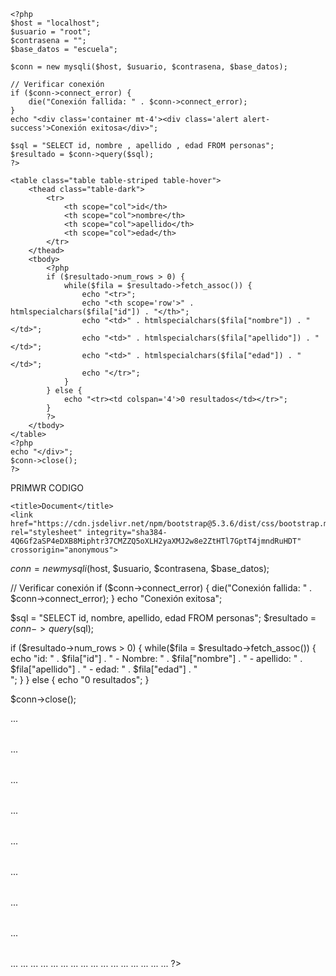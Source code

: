 <!DOCTYPE html>
<html lang="en">
<head>
    <meta charset="UTF-8" />
    <meta name="viewport" content="width=device-width, initial-scale=1" />
    <title>Tabla Bootstrap con datos de BD</title>
    <link href="https://cdn.jsdelivr.net/npm/bootstrap@5.3.6/dist/css/bootstrap.min.css" rel="stylesheet" integrity="sha384-4Q6Gf2aSP4eDXB8Miphtr37CMZZQ5oXLH2yaXMJ2w8e2ZtHTl7GptT4jmndRuHDT" crossorigin="anonymous" />
</head>
<body>
    <script src="https://cdn.jsdelivr.net/npm/bootstrap@5.3.6/dist/js/bootstrap.bundle.min.js" integrity="sha384-j1CDi7MgGQ12Z7Qab0qlWQ/Qqz24Gc6BM0thvEMVjHnfYGF0rmFCozFSxQBxwHKO" crossorigin="anonymous"></script>
    
    <?php
    $host = "localhost";
    $usuario = "root";
    $contrasena = "";
    $base_datos = "escuela";

    $conn = new mysqli($host, $usuario, $contrasena, $base_datos);

    // Verificar conexión
    if ($conn->connect_error) {
        die("Conexión fallida: " . $conn->connect_error);
    }
    echo "<div class='container mt-4'><div class='alert alert-success'>Conexión exitosa</div>";

    $sql = "SELECT id, nombre , apellido , edad FROM personas";
    $resultado = $conn->query($sql);
    ?>

    <table class="table table-striped table-hover">
        <thead class="table-dark">
            <tr>
                <th scope="col">id</th>
                <th scope="col">nombre</th>
                <th scope="col">apellido</th>
                <th scope="col">edad</th>
            </tr>
        </thead>
        <tbody>
            <?php
            if ($resultado->num_rows > 0) {
                while($fila = $resultado->fetch_assoc()) {
                    echo "<tr>";
                    echo "<th scope='row'>" . htmlspecialchars($fila["id"]) . "</th>";
                    echo "<td>" . htmlspecialchars($fila["nombre"]) . "</td>";
                    echo "<td>" . htmlspecialchars($fila["apellido"]) . "</td>";
                    echo "<td>" . htmlspecialchars($fila["edad"]) . "</td>";
                    echo "</tr>";
                }
            } else {
                echo "<tr><td colspan='4'>0 resultados</td></tr>";
            }
            ?>
        </tbody>
    </table>
    <?php
    echo "</div>";
    $conn->close();
    ?>
</body>
</html>
















PRIMWR CODIGO


<!DOCTYPE html>
<html lang="en">
<head>
    <meta charset="UTF-8">
    <meta name="viewport" content="width=,initial-scale=1.0">

    <title>Document</title>
    <link href="https://cdn.jsdelivr.net/npm/bootstrap@5.3.6/dist/css/bootstrap.min.css" rel="stylesheet" integrity="sha384-4Q6Gf2aSP4eDXB8Miphtr37CMZZQ5oXLH2yaXMJ2w8e2ZtHTl7GptT4jmndRuHDT" crossorigin="anonymous">
</head>
<body>
<script src="https://cdn.jsdelivr.net/npm/bootstrap@5.3.6/dist/js/bootstrap.bundle.min.js" integrity="sha384-j1CDi7MgGQ12Z7Qab0qlWQ/Qqz24Gc6BM0thvEMVjHnfYGF0rmFCozFSxQBxwHKO" crossorigin="anonymous"></script>
<?php
$host = "localhost";
$usuario = "root";
$contrasena = "";
$base_datos = "escuela";

$conn = new mysqli($host, $usuario, $contrasena, $base_datos);

// Verificar conexión
if ($conn->connect_error) {
    die("Conexión fallida: " . $conn->connect_error);
}
echo "Conexión exitosa";



$sql = "SELECT id, nombre, apellido, edad FROM personas";
$resultado = $conn->query($sql);

if ($resultado->num_rows > 0) {
    while($fila = $resultado->fetch_assoc()) {
        echo "id: " . $fila["id"] . " - Nombre: " . $fila["nombre"] . " - apellido: " . $fila["apellido"] .  " - edad: " . $fila["edad"] . "<br>";
    }
} else {
    echo "0 resultados";
}

$conn->close();
  
<!-- On tables -->
<table class="table-primary">...</table>
<table class="table-secondary">...</table>
<table class="table-success">...</table>
<table class="table-danger">...</table>
<table class="table-warning">...</table>
<table class="table-info">...</table>
<table class="table-light">...</table>
<table class="table-dark">...</table>

<!-- On rows -->
<tr class="table-primary">...</tr>
<tr class="table-secondary">...</tr>
<tr class="table-success">...</tr>
<tr class="table-danger">...</tr>
<tr class="table-warning">...</tr>
<tr class="table-info">...</tr>
<tr class="table-light">...</tr>
<tr class="table-dark">...</tr>

<!-- On cells (`td` or `th`) -->
<tr>
  <td class="table-primary">...</td>
  <td class="table-secondary">...</td>
  <td class="table-success">...</td>
  <td class="table-danger">...</td>
  <td class="table-warning">...</td>
  <td class="table-info">...</td>
  <td class="table-light">...</td>
  <td class="table-dark">...</td>
</tr>
?>
    
</body>
</html>

